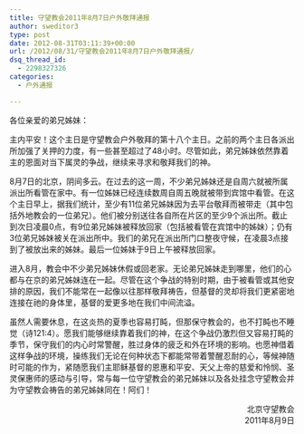 ```yaml
---
title: 守望教会2011年8月7日户外敬拜通报
author: sweditor3
type: post
date: 2012-08-31T03:11:39+00:00
url: /2012/08/31/守望教会2011年8月7日户外敬拜通报/
dsq_thread_id:
  - 2298327326
categories:
  - 户外通报

---
```

各位亲爱的弟兄姊妹：

主内平安！这个主日是守望教会户外敬拜的第十八个主日。之前的两个主日各派出所加强了关押的力度，有一些甚至超过了48小时。尽管如此，弟兄姊妹依然靠着主的恩面对当下属灵的争战，继续来寻求和敬拜我们的神。

8月7日的北京，阴间多云。在过去的这一周，不少弟兄姊妹还是自周六就被所属派出所看管在家中。有一位姊妹已经连续数周自周五晚就被带到宾馆中看管。在这个主日早上，据我们统计，至少有11位弟兄姊妹因为去平台敬拜而被带走（其中包括外地教会的一位弟兄）。他们被分别送往各自所在片区的至少9个派出所。截止到次日凌晨0点，有9位弟兄姊妹被释放回家（包括被看管在宾馆中的姊妹）；仍有3位弟兄姊妹被关在派出所中。我们的弟兄在派出所门口整夜守候，在凌晨3点接到了被放出来的姊妹。最后一位姊妹于9日上午被释放回家。

进入8月，教会中不少弟兄姊妹休假或回老家。无论弟兄姊妹走到哪里，他们的心都与在京的弟兄姊妹连在一起。尽管在这个争战的特别时期，由于被看管或其他安排的原因，我们不能常在一起像以往那样敬拜祷告，但基督的灵却将我们更紧密地连接在祂的身体里，基督的爱更多地在我们中间流溢。

虽然人需要休息，在这炎热的夏季也容易打盹，但那保守教会的，也不打盹也不睡觉（诗121:4）。愿我们能够继续靠着我们的神，在这个争战仍激烈但又容易打盹的季节，保守我们的内心时常警醒，胜过身体的疲乏和外在环境的影响。也愿神借着这样争战的环境，操练我们无论在何种状态下都能常带着警醒忍耐的心，等候神随时可能的作为，紧随愿我们主耶稣基督的恩惠和平安、天父上帝的慈爱和怜悯、圣灵保惠师的感动与引导，常与每一位守望教会的弟兄姊妹以及各处挂念守望教会并为守望教会祷告的弟兄姊妹同在！阿们！

<p style="text-align: right;">
  北京守望教会<br /> 2011年8月9日
</p>